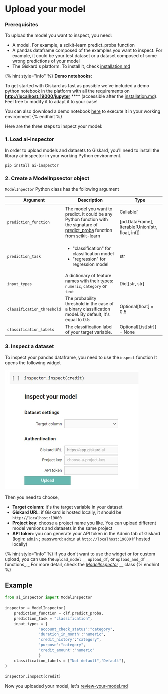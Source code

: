 # Upload your model

### Prerequisites

To upload the model you want to inspect, you need:

* A model. For example, a scikit-learn predict\_proba function
* A pandas dataframe composed of the examples you want to inspect. For example, it could be your test dataset or a dataset composed of some wrong predictions of your model
* The Giskard's platform. To install it, check [installation.md](installation.md "mention")

{% hint style="info" %}
**Demo notebooks:**

To get started with Giskard as fast as possible we've included a demo python notebook in the platform with all the requirements on [**http://localhost:19000/jupyter**](http://localhost:19000/jupyter) **** (accessible after the [installation.md](installation.md "mention")). Feel free to modify it to adapt it to your case! &#x20;



You can also download a demo notebook [here](https://github.com/Giskard-AI/giskard/blob/main/backend/demo-notebook/notebook/German\_credit\_scoring\_giskard.ipynb) to execute it in your working environment
{% endhint %}

Here are the three steps to inspect your model:

### 1. Load ai-inspector

In order to upload models and datasets to Giskard, you'll need to install the library ai-inspector in your working Python environment.

```python
pip install ai-inspector
```

### 2. Create a ModelInpsector object

`ModelInpector` Python class has the following argument

| Argument                   | Description                                                                                                                                                                                                                                                                               | Type                                                                    |
| -------------------------- | ----------------------------------------------------------------------------------------------------------------------------------------------------------------------------------------------------------------------------------------------------------------------------------------- | ----------------------------------------------------------------------- |
| `prediction_function`      | The model you want to predict. It could be any Python function with the signature of [predict\_proba](https://scikit-learn.org/stable/modules/generated/sklearn.linear\_model.LogisticRegression.html#sklearn.linear\_model.LogisticRegression.predict\_proba) function from scikit-learn | <p>Callable[</p><p>[pd.DataFrame], Iterable[Union[str, float, int]]</p> |
| `prediction_task`          | <ul><li>"classification" for classification model</li><li>"regression" for regression model</li></ul>                                                                                                                                                                                     | str                                                                     |
| `input_types`              | A dictionary of feature names with their types: `numeric`, `category` or `text`                                                                                                                                                                                                           | Dict\[str, str]                                                         |
| `classification_threshold` | The probability threshold in the case of a binary classification model. By default, it's equal to 0.5                                                                                                                                                                                     | Optional\[float] = 0.5                                                  |
| `classification_labels`    | The classification label of your target variable.                                                                                                                                                                                                                                         | Optional\[List\[str]] = None                                            |

### 3. Inspect a dataset

To inspect your pandas dataframe, you need to use the`inspect` function It opens the following widget

![](../.gitbook/assets/widget.jpg)

Then you need to choose,

* **Target column**: it's the target variable in your dataset
* **Giskard UR**L: if Giskard is hosted locally, it should be `http://localhost:19000`
* **Project key**: choose a project name you like. You can upload different model versions and datasets in the same project
* **API token**: you can generate your API token in the Admin tab of Giskard (login: `admin` ;  password: `admin` at `http://localhost:19000` if hosted locally)

{% hint style="info" %}
If you don't want to use the widget or for custom upload, you can use the`upload_model` __ `upload_df`, or `upload_and_df` __ functions_._ For more detail, check the [_ModelInspector_](https://github.com/Giskard-AI/ai-inspector/blob/main/ai\_inspector/inspector.py#L34) __ class
{% endhint %}

## Example

```python
from ai_inspector import ModelInspector

inspector = ModelInspector(
    prediction_function = clf.predict_proba,
    prediction_task = "classification",
    input_types = {
               'account_check_status':"category", 
               'duration_in_month':"numeric",
               'credit_history':"category",
               'purpose':"category",
               'credit_amount':"numeric"
               }
    classification_labels = ["Not default","Default"],
)

inspector.inspect(credit)
```

Now you uploaded your model, let's [review-your-model.md](review-your-model.md "mention")
